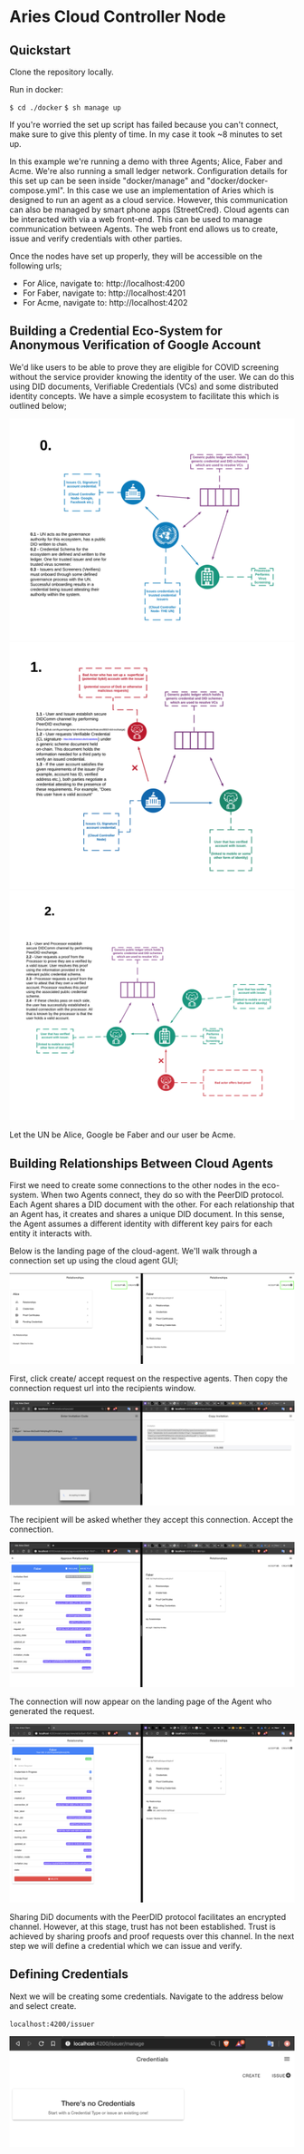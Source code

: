 # Aries Cloud Controller Node

## Quickstart

Clone the repository locally.

Run in docker:

`$ cd ./docker`
`$ sh manage up`

If you're worried the set up script has failed because you can't connect, make sure to give this plenty of time. In my case it took ~8 minutes to set up.

In this example we're running a demo with three Agents; Alice, Faber and Acme. We're also running a small ledger network. Configuration details for this set up can be seen inside "docker/manage" and "docker/docker-compose.yml". In this case we use an implementation of Aries which is designed to run an agent as a cloud service. However, this communication can also be managed by smart phone apps (StreetCred). Cloud agents can be interacted with via a web front-end. This can be used to manage communication between Agents. The web front end allows us to create, issue and verify credentials with other parties.

Once the nodes have set up properly, they will be accessible on the following urls;

- For Alice, navigate to: http://localhost:4200
- For Faber, navigate to: http://localhost:4201
- For Acme, navigate to: http://localhost:4202

## Building a Credential Eco-System for Anonymous Verification of Google Account

We'd like users to be able to prove they are eligible for COVID screening without the service provider knowing the identity of the user. We can do this using DID documents, Verifiable Credentials (VCs) and some distributed identity concepts. We have a simple ecosystem to facilitate this which is outlined below;

![Step 0](images/step0.png)
![Step 1](images/step1.png)
![Step 2](images/step2.png)

Let the UN be Alice, Google be Faber and our user be Acme.

## Building Relationships Between Cloud Agents

First we need to create some connections to the other nodes in the eco-system. When two Agents connect, they do so with the PeerDID protocol. Each Agent shares a DID document with the other. For each relationship that an Agent has, it creates and shares a unique DID document. In this sense, the Agent assumes a different identity with different key pairs for each entity it interacts with.

Below is the landing page of the cloud-agent. We'll walk through a connection set up using the cloud agent GUI;

![Step 0](images/relationship0.png)

First, click create/ accept request on the respective agents. Then copy the connection request url into the recipients window.

![Step 2](images/relationship2.png)

The recipient will be asked whether they accept this connection. Accept the connection.

![Step 3](images/relationship3.png)

The connection will now appear on the landing page of the Agent who generated the request.

![Step 4](images/relationship4.png)

Sharing DiD documents with the PeerDID protocol facilitates an encrypted channel. However, at this stage, trust has not been established. Trust is achieved by sharing proofs and proof requests over this channel. In the next step we will define a credential which we can issue and verify.

## Defining Credentials

Next we will be creating some credentials. Navigate to the address below and select create.

`localhost:4200/issuer`

![Step 0](images/create-cred0.png)
